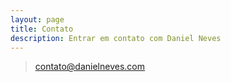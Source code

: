 ```yaml
---
layout: page
title: Contato
description: Entrar em contato com Daniel Neves
---
```



>contato@danielneves.com
